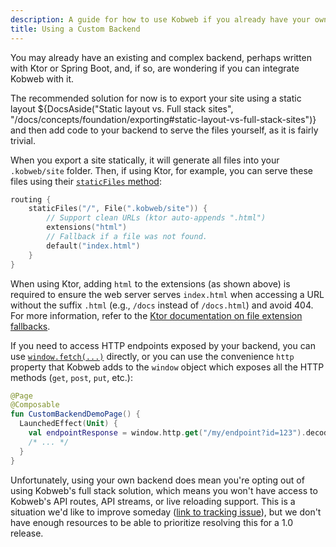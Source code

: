 ```yaml
---
description: A guide for how to use Kobweb if you already have your own existing backend.
title: Using a Custom Backend
---
```


You may already have an existing and complex backend, perhaps written with Ktor or Spring Boot, and, if so, are
wondering if you can integrate Kobweb with it.

The recommended solution for now is to export your site using a static layout
${DocsAside("Static layout vs. Full stack sites", "/docs/concepts/foundation/exporting#static-layout-vs-full-stack-sites")}
and then add code to your backend to serve the files yourself, as it is fairly trivial.

When you export a site statically, it will generate all files into your `.kobweb/site` folder. Then, if using Ktor, for
example, you can serve these files using their [`staticFiles` method](https://ktor.io/docs/server-static-content.html):

```kotlin
routing {
    staticFiles("/", File(".kobweb/site")) {
        // Support clean URLs (ktor auto-appends ".html")
        extensions("html")
        // Fallback if a file was not found.
        default("index.html")
    }
}
```

When using Ktor,
adding `html` to the extensions (as shown above)
is required to ensure the web server serves `index.html` when accessing a URL
without the suffix `.html` (e.g., `/docs` instead of `/docs.html`) and avoid 404.
For more information,
refer to the [Ktor documentation on file extension fallbacks](https://ktor.io/docs/server-static-content.html#extensions).


If you need to access HTTP endpoints exposed by your backend, you can use [`window.fetch(...)`](https://developer.mozilla.org/en-US/docs/Web/API/fetch)
directly, or you can use the convenience `http` property that Kobweb adds to the `window` object which exposes
all the HTTP methods (`get`, `post`, `put`, etc.):

```kotlin
@Page
@Composable
fun CustomBackendDemoPage() {
  LaunchedEffect(Unit) {
    val endpointResponse = window.http.get("/my/endpoint?id=123").decodeToString()
    /* ... */
  }
}
```

Unfortunately, using your own backend does mean you're opting out of using Kobweb's full stack solution, which means you
won't have access to Kobweb's API routes, API streams, or live reloading support. This is a situation we'd like to
improve someday ([link to tracking issue](https://github.com/varabyte/kobweb/issues/22)), but we don't have enough
resources to be able to prioritize resolving this for a 1.0 release.